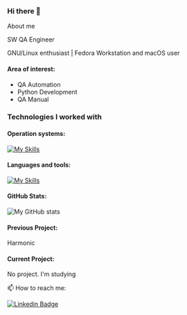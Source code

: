 ### Hi there 👋

About me

SW QA Engineer

GNU/Linux enthusiast | Fedora Workstation and macOS user 

 #### Area of interest:
- QA Automation
- Python Development
- QA Manual

### Technologies I worked with
#### Operation systems:
[![My Skills](https://skillicons.dev/icons?i=apple,linux,redhat,debian,ubuntu,windows&perline=13&theme=light)](#)
#### Languages and tools:
[![My Skills](https://skillicons.dev/icons?i=python,bash,postgresql,sqlite,md,html,kubernetes,docker,selenium,postman,jenkins,git,github,bitbucket,gitlab,vscode,vim,neovim,notion&perline=13&theme=light)](#)

 #### GitHub Stats:
![My GitHub stats](https://github-readme-stats.vercel.app/api?username=vladspirin&show_icons=true&theme=graywhite&hide_title=true&hide=stars)

#### Previous Project:
Harmonic

#### Current Project:
No project. I'm studying



📫 How to reach me:

[![Linkedin Badge](https://img.shields.io/badge/-LinkedIn-blue?style=flat-square&logo=Linkedin&logoColor=white&link=https://www.linkedin.com/in/vspirin/)](https://www.linkedin.com/in/vspirin/)


